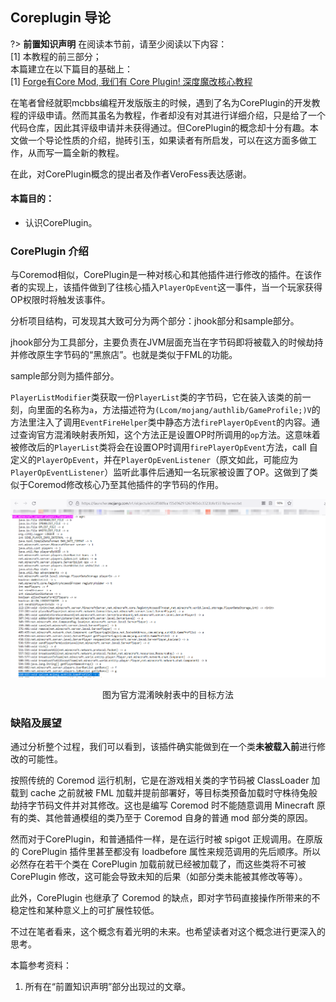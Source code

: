 ## Coreplugin 导论

?> **前置知识声明** 在阅读本节前，请至少阅读以下内容：  
[1] 本教程的前三部分；  
本篇建立在以下篇目的基础上：  
[1] [Forge有Core Mod, 我们有 Core Plugin! 深度魔改核心教程](https://www.mcbbs.net/thread-1333699-1-1.html)

在笔者曾经就职mcbbs编程开发版版主的时候，遇到了名为CorePlugin的开发教程的评级申请。然而其虽名为教程，作者却没有对其进行详细介绍，只是给了一个代码仓库，因此其评级申请并未获得通过。但CorePlugin的概念却十分有趣。本文做一个导论性质的介绍，抛砖引玉，如果读者有所启发，可以在这方面多做工作，从而写一篇全新的教程。

在此，对CorePlugin概念的提出者及作者VeroFess表达感谢。

#### 本篇目的：
* 认识CorePlugin。

### CorePlugin 介绍
与Coremod相似，CorePlugin是一种对核心和其他插件进行修改的插件。在该作者的实现上，该插件做到了往核心插入`PlayerOpEvent`这一事件，当一个玩家获得OP权限时将触发该事件。

分析项目结构，可发现其大致可分为两个部分：jhook部分和sample部分。

jhook部分为工具部分，主要负责在JVM层面充当在字节码即将被载入的时候劫持并修改原生字节码的“黑旅店”。也就是类似于FML的功能。

sample部分则为插件部分。

`PlayerListModifier`类获取一份`PlayerList`类的字节码，它在装入该类的前一刻，向里面的名称为`a`，方法描述符为`(Lcom/mojang/authlib/GameProfile;)V`的方法里注入了调用`EventFireHelper`类中静态方法`firePlayerOpEvent`的内容。通过查询官方混淆映射表所知，这个方法正是设置OP时所调用的`op`方法。这意味着被修改后的`PlayerList`类将会在设置OP时调用`firePlayerOpEvent`方法，call 自定义的`PlayerOpEvent`，并在`PlayerOpEvenListener`（原文如此，可能应为`PlayerOpEventListener`）监听此事件后通知一名玩家被设置了OP。这做到了类似于Coremod修改核心乃至其他插件的字节码的作用。

![](pic/mappings.png)
<center>图为官方混淆映射表中的目标方法</center>

### 缺陷及展望
通过分析整个过程，我们可以看到，该插件确实能做到在一个类**未被载入前**进行修改的可能性。

按照传统的 Coremod 运行机制，它是在游戏相关类的字节码被 ClassLoader 加载到 cache 之前就被 FML 加载并提前部署好，等目标类预备加载时守株待兔般劫持字节码文件并对其修改。这也是编写 Coremod 时不能随意调用 Minecraft 原有的类、其他普通模组的类乃至于 Coremod 自身的普通 mod 部分类的原因。

然而对于CorePlugin，和普通插件一样，是在运行时被 spigot 正规调用。在原版的 CorePlugin 插件里甚至都没有 loadbefore 属性来规范调用的先后顺序。所以必然存在若干个类在 CorePlugin 加载前就已经被加载了，而这些类将不可被 CorePlugin 修改，这可能会导致未知的后果（如部分类未能被其修改等等）。

此外，CorePlugin 也继承了 Coremod 的缺点，即对字节码直接操作所带来的不稳定性和某种意义上的可扩展性较低。

不过在笔者看来，这个概念有着光明的未来。也希望读者对这个概念进行更深入的思考。

本篇参考资料：
1. 所有在“前置知识声明”部分出现过的文章。
